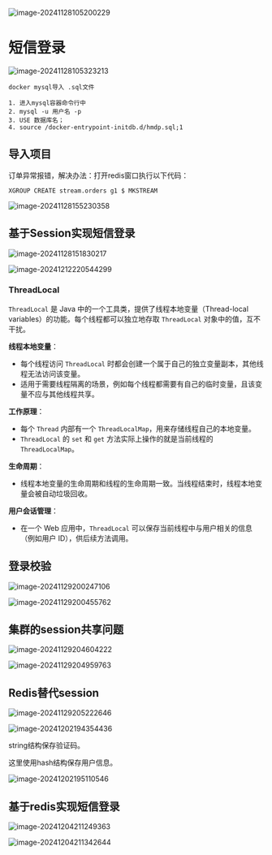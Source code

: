 ![image-20241128105200229](.assets/image-20241128105200229.png)

# 短信登录

![image-20241128105323213](.assets/image-20241128105323213.png)

```
docker mysql导入 .sql文件

1. 进入mysql容器命令行中
2. mysql -u 用户名 -p
3. USE 数据库名；
4. source /docker-entrypoint-initdb.d/hmdp.sql;1
```

## 导入项目

 订单异常报错，解决办法：打开redis窗口执行以下代码：

```
XGROUP CREATE stream.orders g1 $ MKSTREAM
```



![image-20241128155230358](.assets/image-20241128155230358.png)





## 基于Session实现短信登录

![image-20241128151830217](.assets/image-20241128151830217.png)



![image-20241212220544299](.assets/image-20241212220544299.png)





### ThreadLocal

`ThreadLocal` 是 Java 中的一个工具类，提供了线程本地变量（Thread-local variables）的功能。每个线程都可以独立地存取 `ThreadLocal` 对象中的值，互不干扰。

**线程本地变量**：

- 每个线程访问 `ThreadLocal` 时都会创建一个属于自己的独立变量副本，其他线程无法访问该变量。
- 适用于需要线程隔离的场景，例如每个线程都需要有自己的临时变量，且该变量不应与其他线程共享。

**工作原理**：

- 每个 `Thread` 内部有一个 `ThreadLocalMap`，用来存储线程自己的本地变量。
- `ThreadLocal` 的 `set` 和 `get` 方法实际上操作的就是当前线程的 `ThreadLocalMap`。

**生命周期**：

- 线程本地变量的生命周期和线程的生命周期一致。当线程结束时，线程本地变量会被自动垃圾回收。



**用户会话管理**：

- 在一个 Web 应用中，`ThreadLocal` 可以保存当前线程中与用户相关的信息（例如用户 ID），供后续方法调用。

## 登录校验

![image-20241129200247106](.assets/image-20241129200247106.png)

 

![image-20241129200455762](.assets/image-20241129200455762.png)

## 集群的session共享问题

![image-20241129204604222](.assets/image-20241129204604222.png)

 ![image-20241129204959763](.assets/image-20241129204959763.png)

## Redis替代session

![image-20241129205222646](.assets/image-20241129205222646.png)

![image-20241202194354436](.assets/image-20241202194354436.png)

string结构保存验证码。

这里使用hash结构保存用户信息。

![image-20241202195110546](.assets/image-20241202195110546.png)



## 基于redis实现短信登录

![image-20241204211249363](.assets/image-20241204211249363.png)

![image-20241204211342644](.assets/image-20241204211342644.png)
